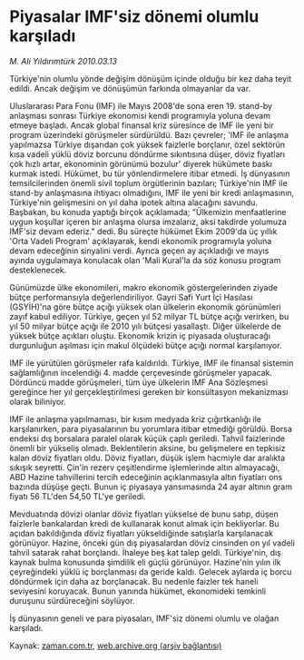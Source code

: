 # Piyasalar IMF'siz dönemi olumlu karşıladı

*M. Ali Yıldırımtürk 2010.03.13*

<tr><td class="metin" colspan="2" style="padding-top: 20px; padding-left: 5px; ">Türkiye'nin olumlu yönde değişim dönüşüm içinde olduğu bir kez daha teyit edildi. Ancak değişim ve dönüşümün farkında olmayanlar da var.</td></tr><tr><td class="metin" colspan="2" style="padding-top: 20px; padding-left: 5px; "><p> Uluslararası Para Fonu (IMF) ile Mayıs 2008'de sona eren 19. stand-by anlaşması sonrası Türkiye ekonomisi kendi programıyla yoluna devam etmeye başladı. Ancak global finansal kriz süresince de IMF ile yeni bir program üzerindeki görüşmeler sürdürüldü. Bazı çevreler; 'IMF ile anlaşma yapılmazsa Türkiye dışarıdan çok yüksek faizlerle borçlanır, özel sektörün kısa vadeli yüklü döviz borcunu döndürme sıkıntısına düşer, döviz fiyatları çok hızlı artar, ekonominin görünümü bozulur' diyerek hükümete baskı kurmak istedi. Hükümet, bu tür yönlendirmelere itibar etmedi. İş dünyasının temsilcilerinden önemli sivil toplum örgütlerinin bazıları; Türkiye'nin IMF ile stand-by anlaşmasına ihtiyacı olmadığını, IMF ile yeni bir kredi anlaşmasının, Türkiye'nin gelişmesini on yıl daha ipotek altına alacağını savundu. Başbakan, bu konuda yaptığı birçok açıklamada; "Ülkemizin menfaatlerine uygun koşullar içeren bir anlaşma olursa imzalarız, aksi takdirde yolumuza IMF'siz devam ederiz." dedi. Bu süreçte hükümet Ekim 2009'da üç yıllık 'Orta Vadeli Program' açıklayarak, kendi ekonomik programıyla yoluna devam edeceğinin sinyalini verdi. Ayrıca geçen ay açıkladığı ve mayıs ayında uygulamaya konulacak olan 'Mali Kural'la da söz konusu program desteklenecek.
<p> Günümüzde ülke ekonomileri, makro ekonomik göstergelerinden ziyade bütçe performansıyla değerlendiriliyor. Gayri Safi Yurt İçi Hasılası (GSYİH)'na göre bütçe açığı yüksek olan ülkelerin ekonomik görünümleri zayıf kabul ediliyor. Türkiye, geçen yıl 52 milyar TL bütçe açığı verirken, bu yıl 50 milyar bütçe açığı ile 2010 yılı bütçesi yasallaştı. Diğer ülkelerde de yüksek bütçe açıkları oluştu. Ekonomik krizin iç piyasada oluşturacağı durgunluğun aşılması için makul ölçüdeki bütçe açığı normal karşılanıyor. 
<p> IMF ile yürütülen görüşmeler rafa kaldırıldı. Türkiye, IMF ile finansal sistemin sağlamlığının incelendiği 4. madde çerçevesinde görüşmeler yapacak. Dördüncü madde görüşmeleri, tüm üye ülkelerin IMF Ana Sözleşmesi gereğince her yıl gerçekleştirilmesi gereken bir konsültasyon mekanizması olarak biliniyor.
<p> IMF ile anlaşma yapılmaması, bir kısım medyada kriz çığırtkanlığı ile karşılanırken, para piyasalarının bu yorumlara itibar etmediği görüldü. Borsa endeksi dış borsalara paralel olarak küçük çaplı geriledi. Tahvil faizlerinde önemli bir yükseliş olmadı. Beklentilerin aksine, bu gelişmelere en tepkisiz kalan döviz fiyatları oldu. Döviz fiyatları, düşük işlem hacmiyle dar aralıkta sıkışık seyretti. Çin'in rezerv çeşitlendirme işlemlerinde altın almayacağı, ABD Hazine tahvillerini tercih edeceğinin açıklanmasıyla altın fiyatları ons bazında düşüşe geçti. Bunun iç piyasaya yansımasında 24 ayar altının gram fiyatı 56 TL'den 54,50 TL'ye geriledi.
<p> Mevduatında dövizi olanlar döviz fiyatları yükselse de bunu satıp, düşen faizlerle bankalardan kredi de kullanarak konut almak için bekliyorlar. Bu açıdan bakıldığında döviz fiyatları yükseldiğinde satışlarla karşılanacak görünüyor. Hazine, önceki gün dış piyasalardan döviz cinsinden on yıl vadeli tahvil satarak rahat borçlandı. İhaleye beş kat talep geldi. Türkiye'nin, dış kaynak bulma konusunda şimdilik eli güçlü görünüyor. Hazine'nin yılın ilk çeyreğindeki yüklü iç borçlanması da geride kaldı. Gelecek aylarda iç borcu döndürmek için daha az borçlanacak. Bu nedenle faizler tek haneli seviyesini koruyacak. Bunun yanında hükümet, ekonomideki temkinli duruşunu sürdüreceğini söylüyor. 
<p> İş dünyasının geneli ve para piyasaları, IMF'siz dönemi olumlu ve olağan karşıladı. <br/></p></p></p></p></p></p></td></tr>

Kaynak: [zaman.com.tr](http://zaman.com.tr/yazar.do?yazino=961122), [web.archive.org (arşiv bağlantısı)](http://web.archive.org/web/20100514221431/http://www.zaman.com.tr:80/yazar.do?yazino=961122)
